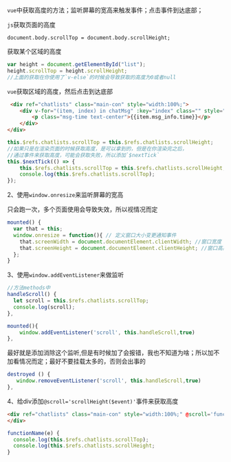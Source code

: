 `vue`中获取高度的方法；监听屏幕的宽高来触发事件；点击事件到达底部；

`js`获取页面的高度

```
document.body.scrollTop = document.body.scrollHeight;
```

获取某个区域的高度

```js
var height = document.getElementById("list");
height.scrollTop = height.scrollHeight;
//上面的获取在你使用了`v-else`的时候会导致获取的高度为0或者null
```

`vue`获取区域的高度，然后点击到达底部

```html
 <div ref="chatlists" class="main-con" style="width:100%;">
    <div v-for="(item, index) in chatMsg" :key="index" class="" style="margin-left: 15px;margin-right: 15px;">
        <p class="msg-time text-center">{{item.msg_info.time}}</p>
    </div>
</div>
```

```js
this.$refs.chatlists.scrollTop = this.$refs.chatlists.scrollHeight;
//如果只是在渲染页面的时候获取高度，是可以拿到的，但是在你渲染完之后，
//通过事件来获取高度，可能会获取失败，所以添加`$nextTick`
this.$nextTick(() => {
    this.$refs.chatlists.scrollTop = this.$refs.chatlists.scrollHeight;
    console.log(this.$refs.chatlists.scrollTop);
});
```

2、使用`window.onresize`来监听屏幕的宽高

只会跑一次，多个页面使用会导致失效，所以视情况而定

```js
mounted() {
  var that = this;
  window.onresize = function(){ // 定义窗口大小变更通知事件
    that.screenWidth = document.documentElement.clientWidth; //窗口宽度
    that.screenHeight = document.documentElement.clientHeight; //窗口高度
  };
}
```

3、使用`window.addEventListener`来做监听

```js
//方法methods中
handleScroll() {
  let scroll = this.$refs.chatlists.scrollTop;
  console.log(scroll);
},
```

```js
mounted(){
    window.addEventListener('scroll', this.handleScroll,true)
},
```

最好就是添加消除这个监听,但是有时候加了会报错，我也不知道为啥；所以加不加看情况而定；最好不要挂载太多的，否则会出事的

```js
destroyed () {
   window.removeEventListener('scroll', this.handleScroll,true)
},
```

4、给div添加`@scroll='scrollHeight($event)'`事件来获取高度

```html
<div ref="chatlists" class="main-con" style="width:100%;" @scroll='functionName($event)'>
</div>
```

```js
functionName(e) {
  console.log(this.$refs.chatlists.scrollTop);
  console.log(this.$refs.chatlists.scrollHeight;
}
```

